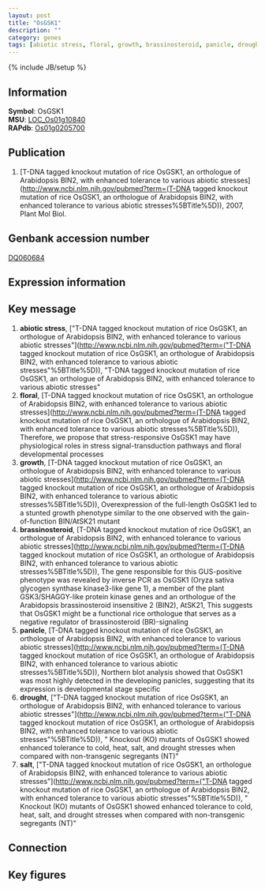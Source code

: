 ```yaml
---
layout: post
title: "OsGSK1"
description: ""
category: genes
tags: [abiotic stress, floral, growth, brassinosteroid, panicle, drought, salt, Gene]
---
```

{% include JB/setup %}

## Information
__Symbol__: OsGSK1  
__MSU__: [LOC_Os01g10840](http://rice.plantbiology.msu.edu/cgi-bin/ORF_infopage.cgi?orf=LOC_Os01g10840)  
__RAPdb__: [Os01g0205700](http://rapdb.dna.affrc.go.jp/viewer/gbrowse_details/irgsp1?name=Os01g0205700)  

## Publication
1. [T-DNA tagged knockout mutation of rice OsGSK1, an orthologue of Arabidopsis BIN2, with enhanced tolerance to various abiotic stresses](http://www.ncbi.nlm.nih.gov/pubmed?term=(T-DNA tagged knockout mutation of rice OsGSK1, an orthologue of Arabidopsis BIN2, with enhanced tolerance to various abiotic stresses%5BTitle%5D)), 2007, Plant Mol Biol.

## Genbank accession number
[DQ060684](http://www.ncbi.nlm.nih.gov/nuccore/DQ060684)

## Expression information

## Key message
1. __abiotic stress__, ["T-DNA tagged knockout mutation of rice OsGSK1, an orthologue of Arabidopsis BIN2, with enhanced tolerance to various abiotic stresses"](http://www.ncbi.nlm.nih.gov/pubmed?term=("T-DNA tagged knockout mutation of rice OsGSK1, an orthologue of Arabidopsis BIN2, with enhanced tolerance to various abiotic stresses"%5BTitle%5D)), "T-DNA tagged knockout mutation of rice OsGSK1, an orthologue of Arabidopsis BIN2, with enhanced tolerance to various abiotic stresses"
2. __floral__, [T-DNA tagged knockout mutation of rice OsGSK1, an orthologue of Arabidopsis BIN2, with enhanced tolerance to various abiotic stresses](http://www.ncbi.nlm.nih.gov/pubmed?term=(T-DNA tagged knockout mutation of rice OsGSK1, an orthologue of Arabidopsis BIN2, with enhanced tolerance to various abiotic stresses%5BTitle%5D)),  Therefore, we propose that stress-responsive OsGSK1 may have physiological roles in stress signal-transduction pathways and floral developmental processes
3. __growth__, [T-DNA tagged knockout mutation of rice OsGSK1, an orthologue of Arabidopsis BIN2, with enhanced tolerance to various abiotic stresses](http://www.ncbi.nlm.nih.gov/pubmed?term=(T-DNA tagged knockout mutation of rice OsGSK1, an orthologue of Arabidopsis BIN2, with enhanced tolerance to various abiotic stresses%5BTitle%5D)),  Overexpression of the full-length OsGSK1 led to a stunted growth phenotype similar to the one observed with the gain-of-function BIN/AtSK21 mutant
4. __brassinosteroid__, [T-DNA tagged knockout mutation of rice OsGSK1, an orthologue of Arabidopsis BIN2, with enhanced tolerance to various abiotic stresses](http://www.ncbi.nlm.nih.gov/pubmed?term=(T-DNA tagged knockout mutation of rice OsGSK1, an orthologue of Arabidopsis BIN2, with enhanced tolerance to various abiotic stresses%5BTitle%5D)),  The gene responsible for this GUS-positive phenotype was revealed by inverse PCR as OsGSK1 (Oryza sativa glycogen synthase kinase3-like gene 1), a member of the plant GSK3/SHAGGY-like protein kinase genes and an orthologue of the Arabidopsis brassinosteroid insensitive 2 (BIN2), AtSK21, This suggests that OsGSK1 might be a functional rice orthologue that serves as a negative regulator of brassinosteroid (BR)-signaling
5. __panicle__, [T-DNA tagged knockout mutation of rice OsGSK1, an orthologue of Arabidopsis BIN2, with enhanced tolerance to various abiotic stresses](http://www.ncbi.nlm.nih.gov/pubmed?term=(T-DNA tagged knockout mutation of rice OsGSK1, an orthologue of Arabidopsis BIN2, with enhanced tolerance to various abiotic stresses%5BTitle%5D)),  Northern blot analysis showed that OsGSK1 was most highly detected in the developing panicles, suggesting that its expression is developmental stage specific
6. __drought__, ["T-DNA tagged knockout mutation of rice OsGSK1, an orthologue of Arabidopsis BIN2, with enhanced tolerance to various abiotic stresses"](http://www.ncbi.nlm.nih.gov/pubmed?term=("T-DNA tagged knockout mutation of rice OsGSK1, an orthologue of Arabidopsis BIN2, with enhanced tolerance to various abiotic stresses"%5BTitle%5D)), " Knockout (KO) mutants of OsGSK1 showed enhanced tolerance to cold, heat, salt, and drought stresses when compared with non-transgenic segregants (NT)"
7. __salt__, ["T-DNA tagged knockout mutation of rice OsGSK1, an orthologue of Arabidopsis BIN2, with enhanced tolerance to various abiotic stresses"](http://www.ncbi.nlm.nih.gov/pubmed?term=("T-DNA tagged knockout mutation of rice OsGSK1, an orthologue of Arabidopsis BIN2, with enhanced tolerance to various abiotic stresses"%5BTitle%5D)), " Knockout (KO) mutants of OsGSK1 showed enhanced tolerance to cold, heat, salt, and drought stresses when compared with non-transgenic segregants (NT)"

## Connection

## Key figures


